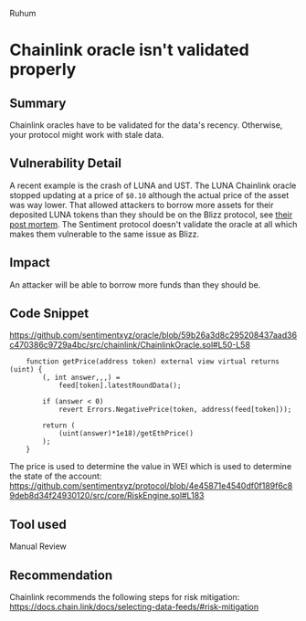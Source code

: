 Ruhum
# Chainlink oracle isn't validated properly

## Summary
Chainlink oracles have to be validated for the data's recency. Otherwise, your protocol might work with stale data.

## Vulnerability Detail
A recent example is the crash of LUNA and UST. The LUNA Chainlink oracle stopped updating at a price of `$0.10` although the actual price of the asset was way lower. That allowed attackers to borrow more assets for their deposited LUNA tokens than they should be on the Blizz protocol, see [their post mortem](https://medium.com/@blizzfinance/blizz-finance-post-mortem-2425a33fe28b).
The Sentiment protocol doesn't validate the oracle at all which makes them vulnerable to the same issue as Blizz.

## Impact
An attacker will be able to borrow more funds than they should be.

## Code Snippet
https://github.com/sentimentxyz/oracle/blob/59b26a3d8c295208437aad36c470386c9729a4bc/src/chainlink/ChainlinkOracle.sol#L50-L58

```sol
    function getPrice(address token) external view virtual returns (uint) {
        (, int answer,,,) =
            feed[token].latestRoundData();

        if (answer < 0)
            revert Errors.NegativePrice(token, address(feed[token]));

        return (
            (uint(answer)*1e18)/getEthPrice()
        );
    }
```

The price is used to determine the value in WEI which is used to determine the state of the account: https://github.com/sentimentxyz/protocol/blob/4e45871e4540df0f189f6c89deb8d34f24930120/src/core/RiskEngine.sol#L183

## Tool used

Manual Review

## Recommendation
Chainlink recommends the following steps for risk mitigation: https://docs.chain.link/docs/selecting-data-feeds/#risk-mitigation